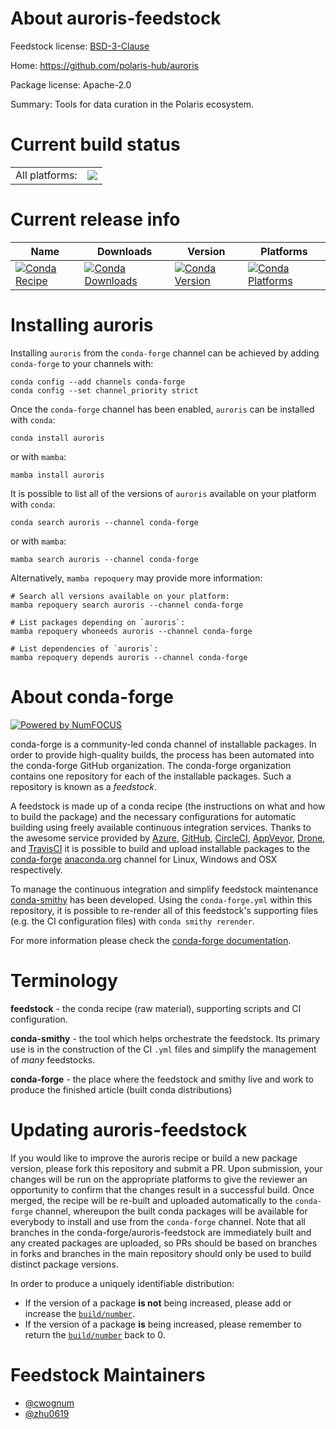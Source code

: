About auroris-feedstock
=======================

Feedstock license: [BSD-3-Clause](https://github.com/conda-forge/auroris-feedstock/blob/main/LICENSE.txt)

Home: https://github.com/polaris-hub/auroris

Package license: Apache-2.0

Summary: Tools for data curation in the Polaris ecosystem.

Current build status
====================


<table><tr><td>All platforms:</td>
    <td>
      <a href="https://dev.azure.com/conda-forge/feedstock-builds/_build/latest?definitionId=22305&branchName=main">
        <img src="https://dev.azure.com/conda-forge/feedstock-builds/_apis/build/status/auroris-feedstock?branchName=main">
      </a>
    </td>
  </tr>
</table>

Current release info
====================

| Name | Downloads | Version | Platforms |
| --- | --- | --- | --- |
| [![Conda Recipe](https://img.shields.io/badge/recipe-auroris-green.svg)](https://anaconda.org/conda-forge/auroris) | [![Conda Downloads](https://img.shields.io/conda/dn/conda-forge/auroris.svg)](https://anaconda.org/conda-forge/auroris) | [![Conda Version](https://img.shields.io/conda/vn/conda-forge/auroris.svg)](https://anaconda.org/conda-forge/auroris) | [![Conda Platforms](https://img.shields.io/conda/pn/conda-forge/auroris.svg)](https://anaconda.org/conda-forge/auroris) |

Installing auroris
==================

Installing `auroris` from the `conda-forge` channel can be achieved by adding `conda-forge` to your channels with:

```
conda config --add channels conda-forge
conda config --set channel_priority strict
```

Once the `conda-forge` channel has been enabled, `auroris` can be installed with `conda`:

```
conda install auroris
```

or with `mamba`:

```
mamba install auroris
```

It is possible to list all of the versions of `auroris` available on your platform with `conda`:

```
conda search auroris --channel conda-forge
```

or with `mamba`:

```
mamba search auroris --channel conda-forge
```

Alternatively, `mamba repoquery` may provide more information:

```
# Search all versions available on your platform:
mamba repoquery search auroris --channel conda-forge

# List packages depending on `auroris`:
mamba repoquery whoneeds auroris --channel conda-forge

# List dependencies of `auroris`:
mamba repoquery depends auroris --channel conda-forge
```


About conda-forge
=================

[![Powered by
NumFOCUS](https://img.shields.io/badge/powered%20by-NumFOCUS-orange.svg?style=flat&colorA=E1523D&colorB=007D8A)](https://numfocus.org)

conda-forge is a community-led conda channel of installable packages.
In order to provide high-quality builds, the process has been automated into the
conda-forge GitHub organization. The conda-forge organization contains one repository
for each of the installable packages. Such a repository is known as a *feedstock*.

A feedstock is made up of a conda recipe (the instructions on what and how to build
the package) and the necessary configurations for automatic building using freely
available continuous integration services. Thanks to the awesome service provided by
[Azure](https://azure.microsoft.com/en-us/services/devops/), [GitHub](https://github.com/),
[CircleCI](https://circleci.com/), [AppVeyor](https://www.appveyor.com/),
[Drone](https://cloud.drone.io/welcome), and [TravisCI](https://travis-ci.com/)
it is possible to build and upload installable packages to the
[conda-forge](https://anaconda.org/conda-forge) [anaconda.org](https://anaconda.org/)
channel for Linux, Windows and OSX respectively.

To manage the continuous integration and simplify feedstock maintenance
[conda-smithy](https://github.com/conda-forge/conda-smithy) has been developed.
Using the ``conda-forge.yml`` within this repository, it is possible to re-render all of
this feedstock's supporting files (e.g. the CI configuration files) with ``conda smithy rerender``.

For more information please check the [conda-forge documentation](https://conda-forge.org/docs/).

Terminology
===========

**feedstock** - the conda recipe (raw material), supporting scripts and CI configuration.

**conda-smithy** - the tool which helps orchestrate the feedstock.
                   Its primary use is in the construction of the CI ``.yml`` files
                   and simplify the management of *many* feedstocks.

**conda-forge** - the place where the feedstock and smithy live and work to
                  produce the finished article (built conda distributions)


Updating auroris-feedstock
==========================

If you would like to improve the auroris recipe or build a new
package version, please fork this repository and submit a PR. Upon submission,
your changes will be run on the appropriate platforms to give the reviewer an
opportunity to confirm that the changes result in a successful build. Once
merged, the recipe will be re-built and uploaded automatically to the
`conda-forge` channel, whereupon the built conda packages will be available for
everybody to install and use from the `conda-forge` channel.
Note that all branches in the conda-forge/auroris-feedstock are
immediately built and any created packages are uploaded, so PRs should be based
on branches in forks and branches in the main repository should only be used to
build distinct package versions.

In order to produce a uniquely identifiable distribution:
 * If the version of a package **is not** being increased, please add or increase
   the [``build/number``](https://docs.conda.io/projects/conda-build/en/latest/resources/define-metadata.html#build-number-and-string).
 * If the version of a package **is** being increased, please remember to return
   the [``build/number``](https://docs.conda.io/projects/conda-build/en/latest/resources/define-metadata.html#build-number-and-string)
   back to 0.

Feedstock Maintainers
=====================

* [@cwognum](https://github.com/cwognum/)
* [@zhu0619](https://github.com/zhu0619/)


<!-- dummy commit to enable rerendering -->

